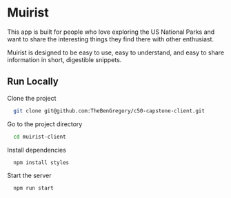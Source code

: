 
# Muirist

This app is built for people who love exploring the US National Parks and want to share the interesting things they find there with other enthusiast. 

Muirist is designed to be easy to use, easy to understand, and easy to share information in short, digestible snippets.

    
## Run Locally

Clone the project

```bash
  git clone git@github.com:TheBenGregory/c50-capstone-client.git
```

Go to the project directory

```bash
  cd muirist-client
```

Install dependencies

```bash
  npm install styles
```

Start the server

```bash
  npm run start
```
```

